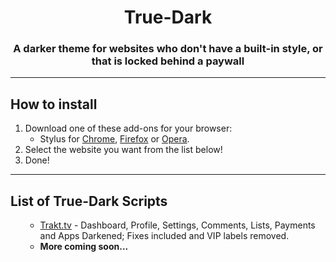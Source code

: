 <p>
    <h1 align="center"><strong>True-Dark</strong></h1>
    <h3 align="center">A darker theme for websites who don't have a built-in style, or that is locked behind a paywall</h3>
    <p align="center">
<hr>
<p>
    <h2 align="left">How to install</h2>
    <ol align="left">
        <li>Download one of these add-ons for your browser:
            <ul>
                <li>Stylus for <a
                        href="https://chrome.google.com/webstore/detail/stylus/clngdbkpkpeebahjckkjfobafhncgmne">Chrome</a>,
                    <a href="https://addons.mozilla.org/firefox/addon/styl-us/">Firefox</a> or <a
                        href="https://addons.opera.com/extensions/details/stylus/">Opera</a>.</li>
            </ul>
        </li>
        <li>Select the website you want from the list below!
        <li>Done!</li>
    </ol>
    <hr>
    <h2 align="left">List of True-Dark Scripts</h2>
    <ol align="left">
            <ul>
                <li><a href="https://raw.githubusercontent.com/wadforth/True-Dark/main/Trakt.tv/true-trakt.user.css">Trakt.tv</a> - Dashboard, Profile, Settings, Comments, Lists, Payments and Apps Darkened; Fixes included and VIP labels removed. </li>
              <li><b>More coming soon...</b></li>
            </ul>
    </ol>
</p>
